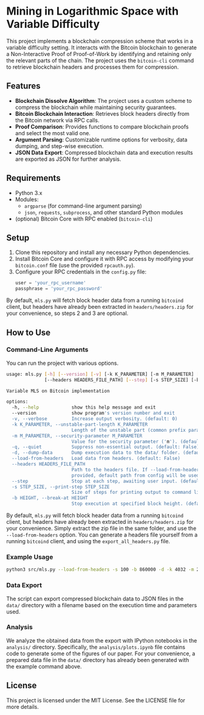# Mining in Logarithmic Space with Variable Difficulty

This project implements a blockchain compression scheme that works in a variable difficulty setting.
It interacts with the Bitcoin blockchain to generate a Non-Interactive Proof of Proof-of-Work by identifying and retaining only the relevant parts of the chain.
The project uses the `bitcoin-cli` command to retrieve blockchain headers and processes them for compression.

## Features

- **Blockchain Dissolve Algorithm**: The project uses a custom scheme to compress the blockchain while maintaining security guarantees.
- **Bitcoin Blockchain Interaction**: Retrieves block headers directly from the Bitcoin network via RPC calls.
- **Proof Comparison**: Provides functions to compare blockchain proofs and select the most valid one.
- **Argument Parsing**: Customizable runtime options for verbosity, data dumping, and step-wise execution.
- **JSON Data Export**: Compressed blockchain data and execution results are exported as JSON for further analysis.

## Requirements

- Python 3.x
- Modules:
  - `argparse` (for command-line argument parsing)
  - `json`, `requests`, `subprocess`, and other standard Python modules
- (optional) Bitcoin Core with RPC enabled (`bitcoin-cli`)

## Setup

1. Clone this repository and install any necessary Python dependencies.
2. Install Bitcoin Core and configure it with RPC access by modifying your `bitcoin.conf` file (use the provided `rpcauth.py`).
3. Configure your RPC credentials in the `config.py` file:
   ```python
   user = 'your_rpc_username'
   passphrase = 'your_rpc_password'
   ```

By default, `mls.py` will fetch block header data from a running `bitcoind` client, but headers have already been extracted in `headers/headers.zip` for your convenience, so steps 2 and 3 are optional.

## How to Use

### Command-Line Arguments

You can run the project with various options.

```bash
usage: mls.py [-h] [--version] [-v] [-k K_PARAMETER] [-m M_PARAMETER] [-q] [-d] [--load-from-headers]
              [--headers HEADERS_FILE_PATH] [--step] [-s STEP_SIZE] [-b HEIGHT]

Variable MLS on Bitcoin implementation

options:
  -h, --help            show this help message and exit
  --version             show program's version number and exit
  -v, --verbose         Increase output verbosity. (default: 0)
  -k K_PARAMETER, --unstable-part-length K_PARAMETER
                        Length of the unstable part (common prefix parameter, 'k'). (default: 1)
  -m M_PARAMETER, --security-parameter M_PARAMETER
                        Value for the security parameter ('m'). (default: 2)
  -q, --quiet           Suppress non-essential output. (default: False)
  -d, --dump-data       Dump execution data to the data/ folder. (default: False)
  --load-from-headers   Load data from headers. (default: False)
  --headers HEADERS_FILE_PATH
                        Path to the headers file. If --load-from-headers is set and this is not
                        provided, default path from config will be used. (default: headers/headers.json)
  --step                Stop at each step, awaiting user input. (default: False)
  -s STEP_SIZE, --print-step STEP_SIZE
                        Size of steps for printing output to command line. (default: 1)
  -b HEIGHT, --break-at HEIGHT
                        Stop execution at specified block height. (default: None)
```

By default, `mls.py` will fetch block header data from a running `bitcoind` client, but headers have already been extracted in `headers/headers.zip` for your convenience.
Simply extract the zip file in the same folder, and use the `--load-from-headers` option.
You can generate a headers file yourself from a running `bitcoind` client, and using the `export_all_headers.py` file.

### Example Usage

```bash
python3 src/mls.py --load-from-headers -s 100 -b 860000 -d -k 4032 -m 208
```

### Data Export

The script can export compressed blockchain data to JSON files in the `data/` directory with a filename based on the execution time and parameters used.

### Analysis

We analyze the obtained data from the export with IPython notebooks in the `analysis/` directory.
Specifically, the `analysis/plots.ipynb` file contains code to generate some of the figures of our paper.
For your convenience, a prepared data file in the `data/` directory has already been generated with the example command above.

## License

This project is licensed under the MIT License. See the LICENSE file for more details.

